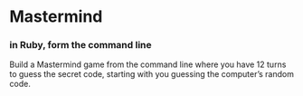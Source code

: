 # Mastermind
### in Ruby, form the command line
Build a Mastermind game from the command line where you have 12 turns to guess the secret code, starting with you guessing the computer’s random code.
